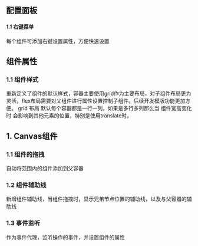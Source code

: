 ## 配置面板
#### 1.1 右键菜单
每个组件可添加右键设置属性，方便快速设置


## 组件属性
### 1.1 组件样式
重新定义了组件的默认样式，容器主要使用grid作为主要布局，对子组件布局更为灵活，flex布局需要对父组件进行属性设置控制子组件。后续开发模版功能更加方便。
grid 布局 默认每个容器都是一行一列，如果是多行多列那么当 组件宽高变化时 会影响到其他元素的位置，特别是使用translate时。


## 1. Canvas组件


### 1.1 组件的拖拽
自动将范围内的组件添加到父容器

### 1.2 组件辅助线
新增组件辅助线，当组件拖拽时，显示兄弟节点位置的辅助线，以及与父容器的辅助线

### 1.3 事件监听
作为事件代理，监听操作的事件，并设置组件的属性


